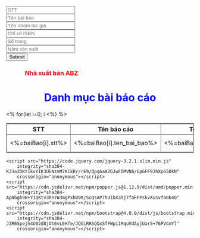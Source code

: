 <!DOCTYPE html>
<html lang="en">

<head>
    <meta charset="UTF-8">
    <meta http-equiv="X-UA-Compatible" content="IE=edge">
    <meta name="viewport" content="width=device-width, initial-scale=1.0">
    <link rel="stylesheet" href="https://cdn.jsdelivr.net/npm/bootstrap@4.0.0/dist/css/bootstrap.min.css"
        integrity="sha384-Gn5384xqQ1aoWXA+058RXPxPg6fy4IWvTNh0E263XmFcJlSAwiGgFAW/dAiS6JXm" crossorigin="anonymous">
    <title>19507801-Đặng Văn Sáng</title>
</head>

<body>
    <div class="container mt-5">
        <form method="post" action="/" enctype="multipart/form-data">
            <div class="form-row">
                <div class="form-group col-md-6">
                    <input type="number" class="form-control" name="stt" placeholder="STT">
                </div>
                <div class="form-group col-md-6">
                    <input type="text" class="form-control" name="ten_bai_bao" placeholder="Tên bài báo">
                </div>
            </div>
            <div class="form-group">
                <input type="text" class="form-control" name="ten_nhom_tac_gia" placeholder="Tên nhóm tác giả">
            </div>
            <div class="form-group">
                <input type="text" class="form-control" name="chi_so_ISBN" placeholder="Chỉ số ISBN">
            </div>
            <div class="form-row">
                <div class="form-group col-md-6">
                    <input type="number" class="form-control" name="so_trang" placeholder="Số trang">
                </div>
                <div class="form-group col-md-6">
                    <input type="number" class="form-control" name="nam_san_xuat" placeholder="Năm sản xuất">
                </div>
            </div>
            <input type="submit" value="Submit">
            <!-- <button type="submit" class="btn btn-primary">Thêm</button> -->
        </form>
        <form action="/delete" method="post" enctype="multipart/form-data">
            <h3 style="color: red; margin-left: 50px;">Nhà xuất bản ABZ</h3>
            <h1 style="color: blue; text-align: center;">Danh mục bài báo cáo</h1>
            <table style="width: 100%;" border="1">
                <tr>
                    <th>STT</th>
                    <th>Tên báo cáo</th>
                    <th>Tên nhóm tác giả</th>
                    <th>Chỉ số ISBN </th>
                    <th>Số trang</th>
                    <th>Năm sản xuất</th>
                    <th>Chọn</th>
                </tr>
                <% for(let i=0; i<baiBao.length; i++){%>
                    <tr>
                        <td>
                            <%=baiBao[i].stt%>
                        </td>
                        <td>
                            <%=baiBao[i].ten_bai_bao%>
                        </td>
                        <td>
                            <%=baiBao[i].ten_nhom_tac_gia%>
                        </td>
                        <td>
                            <%=baiBao[i].chi_so_ISBN%>
                        </td>
                        <td>
                            <%=baiBao[i].so_trang%>
                        </td>
                        <td>
                            <%=baiBao[i].nam_san_xuat%>
                        </td>
                        <td>
                            <input type="checkbox" name="<%=baiBao[i].stt%>">
                            <input type="submit" value="Delete">
                        </td>
                    </tr>
                    <%} %>
            </table>
        </form>
    </div>

    <script src="https://code.jquery.com/jquery-3.2.1.slim.min.js"
        integrity="sha384-KJ3o2DKtIkvYIK3UENzmM7KCkRr/rE9/Qpg6aAZGJwFDMVNA/GpGFF93hXpG5KkN"
        crossorigin="anonymous"></script>
    <script src="https://cdn.jsdelivr.net/npm/popper.js@1.12.9/dist/umd/popper.min.js"
        integrity="sha384-ApNbgh9B+Y1QKtv3Rn7W3mgPxhU9K/ScQsAP7hUibX39j7fakFPskvXusvfa0b4Q"
        crossorigin="anonymous"></script>
    <script src="https://cdn.jsdelivr.net/npm/bootstrap@4.0.0/dist/js/bootstrap.min.js"
        integrity="sha384-JZR6Spejh4U02d8jOt6vLEHfe/JQGiRRSQQxSfFWpi1MquVdAyjUar5+76PVCmYl"
        crossorigin="anonymous"></script>

</body>

</html>
